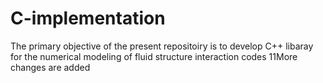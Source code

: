 # C-implementation
The primary objective of the present repositoiry is to develop C++ libaray for the numerical modeling of fluid
structure interaction codes
11More changes are added

